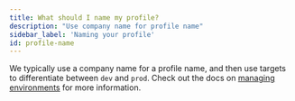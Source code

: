 ```yaml
---
title: What should I name my profile?
description: "Use company name for profile name"
sidebar_label: 'Naming your profile'
id: profile-name
---
```

We typically use a company name for a profile name, and then use targets to differentiate between `dev` and `prod`. Check out the docs on [managing environments](/docs/collaborate/environments) for more information.
